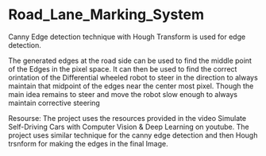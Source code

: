 # Road_Lane_Marking_System
Canny Edge detection technique with Hough Transform is used for edge detection.

The generated edges at the road side can be used to find the middle point of the Edges in the pixel space. It can then be used to find the correct orintation of the Differential wheeled robot to steer in the direction to always maintain that midpoint of the edges near the center most pixel. Though the main idea remains to steer and move the robot slow enough to always maintain corrective steering


Resourse: The project uses the resources provided in the video Simulate Self-Driving Cars with Computer Vision & Deep Learning on youtube. The project uses similar technique for the canny edge detection and then Hough trsnform for making the edges in the final Image. 
